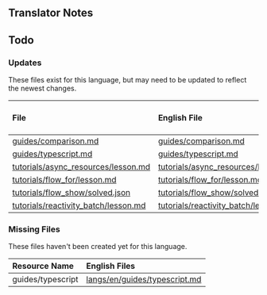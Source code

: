 
## Translator Notes

## Todo

### Updates  
These files exist for this language, but may need to be updated to reflect the newest changes.  
<!--MM:START (UPDATED:lang=ko-kr) -->
| File                                                                                                                                     | English File                                                                                                                          | Last Updated (EN)                                                                                   | Last Updated (KO-KR)                                                                               |
| :--------------------------------------------------------------------------------------------------------------------------------------- | :------------------------------------------------------------------------------------------------------------------------------------ | :-------------------------------------------------------------------------------------------------- | :------------------------------------------------------------------------------------------------- |
| [guides/comparison.md](https://github.com/solidjs/solid-docs/tree/main/langs/ko-kr/guides/comparison.md)                                 | [guides/comparison.md](https://github.com/solidjs/solid-docs/tree/main/langs/en/guides/comparison.md)                                 | [9/10/2022](https://github.com/solidjs/solid-docs/commit/97f41fa02a81dd8ce917b8c5b5f592dde0b07dd1)  | [9/7/2022](https://github.com/solidjs/solid-docs/commit/7a0656c409728d26f791ad1e30648171963a5316)  |
| [guides/typescript.md](https://github.com/solidjs/solid-docs/tree/main/langs/ko-kr/guides/typescript.md)                                 | [guides/typescript.md](https://github.com/solidjs/solid-docs/tree/main/langs/en/guides/typescript.md)                                 | [9/10/2022](https://github.com/solidjs/solid-docs/commit/97f41fa02a81dd8ce917b8c5b5f592dde0b07dd1)  | [9/7/2022](https://github.com/solidjs/solid-docs/commit/7a0656c409728d26f791ad1e30648171963a5316)  |
| [tutorials/async_resources/lesson.md](https://github.com/solidjs/solid-docs/tree/main/langs/ko-kr/tutorials/async_resources/lesson.md)   | [tutorials/async_resources/lesson.md](https://github.com/solidjs/solid-docs/tree/main/langs/en/tutorials/async_resources/lesson.md)   | [10/30/2022](https://github.com/solidjs/solid-docs/commit/ca0875b0fb52731f0ff4f0307c6e41422dc3eceb) | [5/25/2022](https://github.com/solidjs/solid-docs/commit/5e19160028a8f26c68fd43e943711696b4f30e0c) |
| [tutorials/flow_for/lesson.md](https://github.com/solidjs/solid-docs/tree/main/langs/ko-kr/tutorials/flow_for/lesson.md)                 | [tutorials/flow_for/lesson.md](https://github.com/solidjs/solid-docs/tree/main/langs/en/tutorials/flow_for/lesson.md)                 | [5/7/2022](https://github.com/solidjs/solid-docs/commit/fcb19d8a5d1cb6d494f52237fdce72d5fab522ca)   | [3/9/2022](https://github.com/solidjs/solid-docs/commit/512c05f719855211be498125e74e8019cc5ba130)  |
| [tutorials/flow_show/solved.json](https://github.com/solidjs/solid-docs/tree/main/langs/ko-kr/tutorials/flow_show/solved.json)           | [tutorials/flow_show/solved.json](https://github.com/solidjs/solid-docs/tree/main/langs/en/tutorials/flow_show/solved.json)           | [2/20/2022](https://github.com/solidjs/solid-docs/commit/9af62b862bf06ae15e5d84200a01befac4aab5f3)  | [1/17/2022](https://github.com/solidjs/solid-docs/commit/51a733ad99a552bc379d864a98460861a05771c9) |
| [tutorials/reactivity_batch/lesson.md](https://github.com/solidjs/solid-docs/tree/main/langs/ko-kr/tutorials/reactivity_batch/lesson.md) | [tutorials/reactivity_batch/lesson.md](https://github.com/solidjs/solid-docs/tree/main/langs/en/tutorials/reactivity_batch/lesson.md) | [9/10/2022](https://github.com/solidjs/solid-docs/commit/97f41fa02a81dd8ce917b8c5b5f592dde0b07dd1)  | [5/25/2022](https://github.com/solidjs/solid-docs/commit/5e19160028a8f26c68fd43e943711696b4f30e0c) |

<!--MM:END-->
### Missing Files  
These files haven't been created yet for this language.  
<!--MM:START (CREATED:lang=ko-kr) -->
| Resource Name     | English Files                                                                                                  |
| :---------------- | :------------------------------------------------------------------------------------------------------------- |
| guides/typescript | [langs/en/guides/typescript.md](https://github.com/solidjs/solid-docs/tree/main/langs/en/guides/typescript.md) |
<!--MM:END-->
        